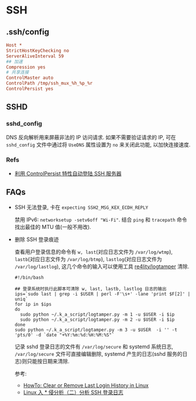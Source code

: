 # SSH

## .ssh/config

```ini
Host *
StrictHostKeyChecking no
ServerAliveInterval 59
## 加速
Compression yes
# 共享连接
ControlMaster auto
ControlPath /tmp/ssh_mux_%h_%p_%r
ControlPersist yes

```

## SSHD
### sshd_config
DNS 反向解析用来屏蔽非法的 IP 访问请求. 如果不需要验证请求的 IP, 可在 `sshd_config` 文件中通过将 `UseDNS` 属性设置为 `no` 来关闭此功能, 以加快连接速度.

### Refs
* [利用 ControlPersist 特性自动登陆 SSH 服务器](https://www.hi-linux.com/posts/39001.html)


## FAQs
* SSH 无法登录, 卡在 `expecting SSH2_MSG_KEX_ECDH_REPLY`

    禁用 IPv6: `networksetup -setv6off "Wi-Fi"`.
    结合 `ping` 和 `tracepath` 命令找出最佳的 MTU 值(一般不用改).
        
* 删除 SSH 登录痕迹

    查看用户登录信息的命令有 `w, last`(对应日志文件为 `/var/log/wtmp`), `lastb`(对应日志文件为 `/var/log/btmp`), `lastlog`(对应日志文件为 `/var/log/lastlog`), 这几个命令的输入可以使用工具 [re4lity/logtamper](https://github.com/re4lity/logtamper) 清除.
    
    ```shell
    #!/bin/bash

    ## 登录系统时执行此脚本可清除 w, last, lastb, lastlog 日志的输出
    ips=`sudo last | grep -i $USER | perl -F'\s+' -lane 'print $F[2]' | uniq`
    for ip in $ips
    do
      sudo python ~/.k_a_script/logtamper.py -m 1 -u $USER -i $ip
      sudo python ~/.k_a_script/logtamper.py -m 2 -u $USER -i $ip
    done
    sudo python ~/.k_a_script/logtamper.py -m 3 -u $USER  -i '' -t 'pts/0' -d `date "+%Y:%m:%d:%H:%M:%S"`

    ```
    
    记录 sshd 登录日志的文件有 `/var/log/secure` 和 systemd 系统日志, `/var/log/secure` 文件可直接编辑删除, systemd 产生的日志(sshd 服务的日志)则只能按日期来清除.
    
    参考: 
    * [HowTo: Clear or Remove Last Login History in Linux](https://www.shellhacks.com/clear-remove-last-login-history-linux/)
    * [Linux 入 * 侵分析（二）分析 SSH 登录日志](https://blog.51cto.com/winhe/2114533)